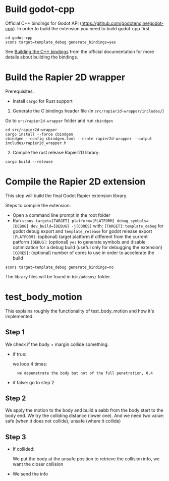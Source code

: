 # Build godot-cpp

Official C++ bindings for Godot API (https://github.com/godotengine/godot-cpp). In order to build the extension you need to build godot-cpp first.

```
cd godot-cpp
scons target=template_debug generate_bindings=yes
```

See [Building the C++ bindings](https://docs.godotengine.org/en/stable/tutorials/scripting/gdextension/gdextension_cpp_example.html#building-the-c-bindings) from the official documentation for more details about building the bindings.

# Build the Rapier 2D wrapper

Prerequisites:
- Install `cargo` for Rust support


1. Generate the C bindings header file (in `src/rapier2d-wrapper/includes/`)

Go to `src/rapier2d-wrapper` folder and run `cbindgen`

```
cd src/rapier2d-wrapper
cargo install --force cbindgen
cbindgen --config cbindgen.toml --crate rapier2d-wrapper --output includes/rapier2d_wrapper.h
```

2. Compile the rust release Rapier2D library:

```
cargo build --release
```

# Compile the Rapier 2D extension

This step will build the final Godot Rapier extension library.

Steps to compile the extension:
- Open a command line prompt in the root folder
- Run `scons target=[TARGET] platform=[PLATFORM] debug_symbols=[DEBUG] dev_build=[DEBUG] -j[CORES]` with:
`[TARGET]`: `template_debug` for godot debug export and `template_release` for godot release export
`[PLATFORM]`: (optional) target platform if different from the current patform
`[DEBUG]`: (optional) `yes` to generate symbols and disable optimization for a debug build (useful only for debugging the extension)
`[CORES]`: (optional) number of cores to use in order to accelerate the build

```
scons target=template_debug generate_bindings=no
```

The library files will be found in `bin/addons/` folder.


# test_body_motion

This explains roughly the functionality of test_body_motion and how it's implemented.

## Step 1

We check if the body + margin collide something:
- if true: 
    
    we loop 4 times: 
        
        we depenetrate the body but not of the full penetration, 0,4 
- if false: go to step 2

## Step 2
                
We apply the motion to the body and build a aabb from the body start to the body end. 
We try the colliding distance (lower one). And we need two value: safe (when it does not collide), unsafe (where it collide)

## Step 3
            
- If collided:

    We put the body at the unsafe position to retrieve the collision info, we want the closer collision
- We send the info
